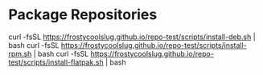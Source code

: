 # Package Repositories

curl -fsSL https://frostycoolslug.github.io/repo-test/scripts/install-deb.sh | bash
curl -fsSL https://frostycoolslug.github.io/repo-test/scripts/install-rpm.sh | bash
curl -fsSL https://frostycoolslug.github.io/repo-test/scripts/install-flatpak.sh | bash